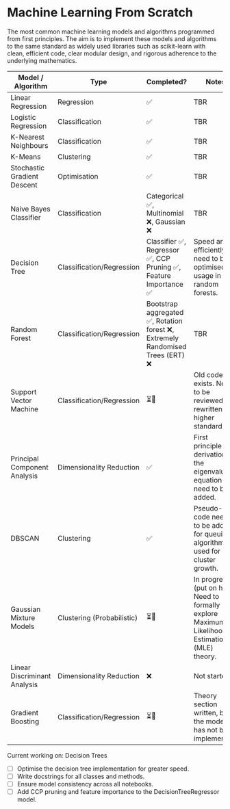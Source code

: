 # Machine Learning From Scratch
The most common machine learning models and algorithms programmed from first principles. The aim is to implement these models and algorithms to the same standard as widely used libraries such as scikit-learn with clean, efficient code, clear modular design, and rigorous adherence to the underlying mathematics.

| Model / Algorithm            | Type                      | Completed? | Notes |
|------------------------------|---------------------------|----------|------------|
| Linear Regression            | Regression                | ✅        | TBR        |
| Logistic Regression          | Classification            | ✅        | TBR        |
| K-Nearest Neighbours         | Classification            | ✅        | TBR        |
| K-Means                      | Clustering                | ✅        | TBR        |
| Stochastic Gradient Descent  | Optimisation              | ✅        | TBR        |
| Naive Bayes Classifier       | Classification            | Categorical ✅, Multinomial ❌, Gaussian ❌ | TBR        |
| Decision Tree                | Classification/Regression | Classifier ✅, Regressor ✅, CCP Pruning ✅, Feature Importance ✅ | Speed and efficiently need to be optimised for usage in random forests. |
| Random Forest                | Classification/Regression | Bootstrap aggregated ✅, Rotation forest ❌, Extremely Randomised Trees (ERT) ❌ | TBR        |
| Support Vector Machine       | Classification/Regression | ⏳🚧      | Old code exists. Needs to be reviewed and rewritten to a higher standard. |
| Principal Component Analysis | Dimensionality Reduction  | ✅        | First principle derivation of the eigenvalue equation need to be added. |
| DBSCAN                       | Clustering                | ✅        | Pseudo-code needs to be added for queuing algorithm used for cluster growth. |
| Gaussian Mixture Models      | Clustering (Probabilistic)| ⏳🚧      | In progress (put on hold). Need to formally explore Maximum Likelihood Estimation (MLE) theory. |
| Linear Discriminant Analysis | Dimensionality Reduction  | ❌        | Not started.    |
| Gradient Boosting            | Classification/Regression | ⏳🚧      | Theory section written, but the model has not been implemented. |

Current working on: Decision Trees 
- [ ] Optimise the decision tree implementation for greater speed.
- [ ] Write docstrings for all classes and methods.
- [ ] Ensure model consistency across all notebooks.
- [ ] Add CCP pruning and feature importance to the DecisionTreeRegressor model.
